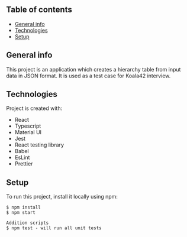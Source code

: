 ## Table of contents

- [General info](#general-info)
- [Technologies](#technologies)
- [Setup](#setup)

## General info

This project is an application which creates a hierarchy table from input data in JSON format. It is used as a test case for Koala42 interview.

## Technologies

Project is created with:

- React
- Typescript
- Material UI
- Jest
- React testing library
- Babel
- EsLint
- Prettier

## Setup

To run this project, install it locally using npm:

```
$ npm install
$ npm start

Addition scripts
$ npm test - will run all unit tests
```
